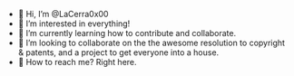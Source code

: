 - 👋 Hi, I’m @LaCerra0x00
- 👀 I’m interested in everything!
- 🌱 I’m currently learning how to contribute and collaborate.
- 💞️ I’m looking to collaborate on the the awesome resolution to     copyright & patents, and a project to get everyone into a house. 
- 🧗 How to reach me? Right here.

<!---
LaCerra0x00/LaCerra0x00 is a ✨ special ✨ repository because its `README.md` (this file) appears on your GitHub profile.
You can click the Preview link to take a look at your changes.
--->

